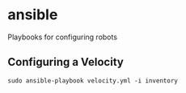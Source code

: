 # ansible
Playbooks for configuring robots

## Configuring a Velocity
```
sudo ansible-playbook velocity.yml -i inventory
```
